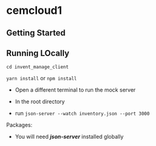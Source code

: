 # cemcloud1


## Getting Started


## Running LOcally

`cd invent_manage_client`

`yarn install` or `npm install`

- Open a different terminal to run the mock server

- In the root directory
- run `json-server --watch inventory.json --port 3000`

Packages:
- You will need _**json-server**_ installed globally 
